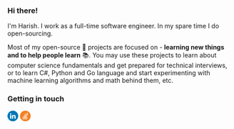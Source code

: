 ### Hi there!

I'm Harish. I work as a full-time software engineer. In my spare time I do open-sourcing.

Most of my open-source 🚀 projects are focused on - **learning new things and to help people learn** 📚. You may use these projects to learn about computer science fundamentals and get prepared for technical interviews, or to learn C#, Python and Go language and start experimenting with machine learning algorithms and math behind them, etc.

### Getting in touch
<a href="https://www.linkedin.com/in/harishshisode/" title="Follow me on LinkedIn" rel="nofollow">
  <img width="24" alt="Follow me on LinkedIn" src="https://github.com/shisodeharish/shisodeharish/blob/main/assets/icons/LinkedIN.svg" style="max-width: 100%;"></a>

<a href="https://stackoverflow.com/users/12415466/harish/" title="Follow me on Stackoverflow" rel="nofollow">
  <img width="24" alt="Follow me on Stackoverflow" src="https://github.com/shisodeharish/shisodeharish/blob/main/assets/icons/Stackoverflow.svg" style="max-width: 100%;"></a>
<!--
**shisodeharish/shisodeharish** is a ✨ _special_ ✨ repository because its `README.md` (this file) appears on your GitHub profile.

Here are some ideas to get you started:

- 🔭 I’m currently working on ...
- 🌱 I’m currently learning ...
- 👯 I’m looking to collaborate on ...
- 🤔 I’m looking for help with ...
- 💬 Ask me about ...
- 📫 How to reach me: ...
- 😄 Pronouns: ...
- ⚡ Fun fact: ...
-->
